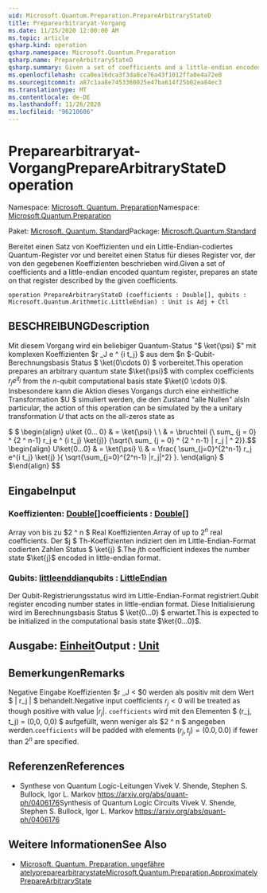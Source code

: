 ```yaml
---
uid: Microsoft.Quantum.Preparation.PrepareArbitraryStateD
title: Preparearbitraryat-Vorgang
ms.date: 11/25/2020 12:00:00 AM
ms.topic: article
qsharp.kind: operation
qsharp.namespace: Microsoft.Quantum.Preparation
qsharp.name: PrepareArbitraryStateD
qsharp.summary: Given a set of coefficients and a little-endian encoded quantum register, prepares an state on that register described by the given coefficients.
ms.openlocfilehash: cca0ea16dca3f3da8ce76a43f1012ffa0e4a72e0
ms.sourcegitcommit: a87c1aa8e7453360025e47ba614f25b02ea84ec3
ms.translationtype: MT
ms.contentlocale: de-DE
ms.lasthandoff: 11/26/2020
ms.locfileid: "96210606"
---
```

# <a name="preparearbitrarystated-operation"></a><span data-ttu-id="4c0d2-102">Preparearbitraryat-Vorgang</span><span class="sxs-lookup"><span data-stu-id="4c0d2-102">PrepareArbitraryStateD operation</span></span>

<span data-ttu-id="4c0d2-103">Namespace: [Microsoft. Quantum. Preparation](xref:Microsoft.Quantum.Preparation)</span><span class="sxs-lookup"><span data-stu-id="4c0d2-103">Namespace: [Microsoft.Quantum.Preparation](xref:Microsoft.Quantum.Preparation)</span></span>

<span data-ttu-id="4c0d2-104">Paket: [Microsoft. Quantum. Standard](https://nuget.org/packages/Microsoft.Quantum.Standard)</span><span class="sxs-lookup"><span data-stu-id="4c0d2-104">Package: [Microsoft.Quantum.Standard](https://nuget.org/packages/Microsoft.Quantum.Standard)</span></span>


<span data-ttu-id="4c0d2-105">Bereitet einen Satz von Koeffizienten und ein Little-Endian-codiertes Quantum-Register vor und bereitet einen Status für dieses Register vor, der von den gegebenen Koeffizienten beschrieben wird.</span><span class="sxs-lookup"><span data-stu-id="4c0d2-105">Given a set of coefficients and a little-endian encoded quantum register, prepares an state on that register described by the given coefficients.</span></span>

```qsharp
operation PrepareArbitraryStateD (coefficients : Double[], qubits : Microsoft.Quantum.Arithmetic.LittleEndian) : Unit is Adj + Ctl
```


## <a name="description"></a><span data-ttu-id="4c0d2-106">BESCHREIBUNG</span><span class="sxs-lookup"><span data-stu-id="4c0d2-106">Description</span></span>

<span data-ttu-id="4c0d2-107">Mit diesem Vorgang wird ein beliebiger Quantum-Status "$ \ket{\psi} $" mit komplexen Koeffizienten $r _J e ^ {i t_j} $ aus dem $n $-Qubit-Berechnungsbasis Status $ \ket{0\cdots 0} $ vorbereitet.</span><span class="sxs-lookup"><span data-stu-id="4c0d2-107">This operation prepares an arbitrary quantum state $\ket{\psi}$ with complex coefficients $r_j e^{i t_j}$ from the $n$-qubit computational basis state $\ket{0 \cdots 0}$.</span></span>
<span data-ttu-id="4c0d2-108">Insbesondere kann die Aktion dieses Vorgangs durch eine einheitliche Transformation $U $ simuliert werden, die den Zustand "alle Nullen" als</span><span class="sxs-lookup"><span data-stu-id="4c0d2-108">In particular, the action of this operation can be simulated by the a unitary transformation $U$ that acts on the all-zeros state as</span></span>

<span data-ttu-id="4c0d2-109">$ $ \begin{align} u\ket {0... 0} & = \ket{\psi} \\ \\ & = \bruchteil {\ sum_ {j = 0} ^ {2 ^ n-1} r_j e ^ {i t_j} \ket{j}} {\sqrt{\ sum_ {j = 0} ^ {2 ^ n-1} | r_j | ^ 2}}.</span><span class="sxs-lookup"><span data-stu-id="4c0d2-109">$$ \begin{align} U\ket{0...0} & = \ket{\psi} \\\\ & = \frac{ \sum_{j=0}^{2^n-1} r_j e^{i t_j} \ket{j} }{ \sqrt{\sum_{j=0}^{2^n-1} |r_j|^2} }.</span></span>
<span data-ttu-id="4c0d2-110">\end{align} $ $</span><span class="sxs-lookup"><span data-stu-id="4c0d2-110">\end{align} $$</span></span>

## <a name="input"></a><span data-ttu-id="4c0d2-111">Eingabe</span><span class="sxs-lookup"><span data-stu-id="4c0d2-111">Input</span></span>

### <a name="coefficients--double"></a><span data-ttu-id="4c0d2-112">Koeffizienten: [Double](xref:microsoft.quantum.lang-ref.double)[]</span><span class="sxs-lookup"><span data-stu-id="4c0d2-112">coefficients : [Double](xref:microsoft.quantum.lang-ref.double)[]</span></span>

<span data-ttu-id="4c0d2-113">Array von bis zu $2 ^ n $ Real Koeffizienten.</span><span class="sxs-lookup"><span data-stu-id="4c0d2-113">Array of up to $2^n$ real coefficients.</span></span> <span data-ttu-id="4c0d2-114">Der $j $ Th-Koeffizienten indiziert den im Little-Endian-Format codierten Zahlen Status $ \ket{j} $.</span><span class="sxs-lookup"><span data-stu-id="4c0d2-114">The $j$th coefficient indexes the number state $\ket{j}$ encoded in little-endian format.</span></span>


### <a name="qubits--littleendian"></a><span data-ttu-id="4c0d2-115">Qubits: [littleenddian](xref:Microsoft.Quantum.Arithmetic.LittleEndian)</span><span class="sxs-lookup"><span data-stu-id="4c0d2-115">qubits : [LittleEndian](xref:Microsoft.Quantum.Arithmetic.LittleEndian)</span></span>

<span data-ttu-id="4c0d2-116">Der Qubit-Registrierungsstatus wird im Little-Endian-Format registriert.</span><span class="sxs-lookup"><span data-stu-id="4c0d2-116">Qubit register encoding number states in little-endian format.</span></span> <span data-ttu-id="4c0d2-117">Diese Initialisierung wird im Berechnungsbasis Status $ \ket{0...0} $ erwartet.</span><span class="sxs-lookup"><span data-stu-id="4c0d2-117">This is expected to be initialized in the computational basis state $\ket{0...0}$.</span></span>



## <a name="output--unit"></a><span data-ttu-id="4c0d2-118">Ausgabe: [Einheit](xref:microsoft.quantum.lang-ref.unit)</span><span class="sxs-lookup"><span data-stu-id="4c0d2-118">Output : [Unit](xref:microsoft.quantum.lang-ref.unit)</span></span>



## <a name="remarks"></a><span data-ttu-id="4c0d2-119">Bemerkungen</span><span class="sxs-lookup"><span data-stu-id="4c0d2-119">Remarks</span></span>

<span data-ttu-id="4c0d2-120">Negative Eingabe Koeffizienten $r _J < $0 werden als positiv mit dem Wert $ | r_j | $ behandelt.</span><span class="sxs-lookup"><span data-stu-id="4c0d2-120">Negative input coefficients $r_j < 0$ will be treated as though positive with value $|r_j|$.</span></span> <span data-ttu-id="4c0d2-121">`coefficients` wird mit den Elementen $ (r_j, t_j) = (0,0, 0,0) $ aufgefüllt, wenn weniger als $2 ^ n $ angegeben werden.</span><span class="sxs-lookup"><span data-stu-id="4c0d2-121">`coefficients` will be padded with elements $(r_j, t_j) = (0.0, 0.0)$ if fewer than $2^n$ are specified.</span></span>

## <a name="references"></a><span data-ttu-id="4c0d2-122">Referenzen</span><span class="sxs-lookup"><span data-stu-id="4c0d2-122">References</span></span>

- <span data-ttu-id="4c0d2-123">Synthese von Quantum Logic-Leitungen Vivek V. Shende, Stephen S. Bullock, Igor L. Markov https://arxiv.org/abs/quant-ph/0406176</span><span class="sxs-lookup"><span data-stu-id="4c0d2-123">Synthesis of Quantum Logic Circuits Vivek V. Shende, Stephen S. Bullock, Igor L. Markov https://arxiv.org/abs/quant-ph/0406176</span></span>

## <a name="see-also"></a><span data-ttu-id="4c0d2-124">Weitere Informationen</span><span class="sxs-lookup"><span data-stu-id="4c0d2-124">See Also</span></span>

- [<span data-ttu-id="4c0d2-125">Microsoft. Quantum. Preparation. ungefähre atelypreparearbitrarystate</span><span class="sxs-lookup"><span data-stu-id="4c0d2-125">Microsoft.Quantum.Preparation.ApproximatelyPrepareArbitraryState</span></span>](xref:Microsoft.Quantum.Preparation.ApproximatelyPrepareArbitraryState)